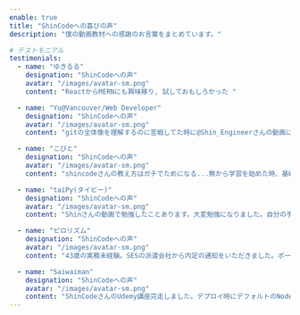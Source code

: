 ```yaml
---
enable: true
title: "ShinCodeへの喜びの声"
description: "僕の動画教材への感謝のお言葉をまとめています。"

# テストモニアル
testimonials:
  - name: "ゆきるる"
    designation: "ShinCodeへの声"
    avatar: "/images/avatar-sm.png"
    content: "ReactからMERNにも興味移り, 試しておもしろかった "

  - name: "Yu@Vancouver/Web Developer"
    designation: "ShinCodeへの声"
    avatar: "/images/avatar-sm.png"
    content: "gitの全体像を理解するのに苦戦してた時に@Shin_Engineerさんの動画に出会いました。この動画では必要最低限の知識をまとめ、プロダクトを作りながらgitを学ぶ事ができます！点と点が線で繋がるように全体の流れを把握できるので、git初心者の方にオススメです👍"

  - name: "こびと"
    designation: "ShinCodeへの声"
    avatar: "/images/avatar-sm.png"
    content: "shincodeさんの教え方はガチでためになる...無から学習を始めた時、基礎と調べ方と判断の仕方を教えてくれるから、「講座で語られたことはできるようになったけどそれ以外はワカラン」でなく、「講座で学んだことをもとに違うことをやる可能性を考えられるようになる」みたいな"

  - name: "taiPy(タイピー)"
    designation: "ShinCodeへの声"
    avatar: "/images/avatar-sm.png"
    content: "Shinさんの動画で勉強したことあります。大変勉強になりました。自分の手を動かして作ることで理解が深まる。説明することでさらに理解が深まる。理想の学習法！次の動画楽しみにしています！"

  - name: "ピロリズム"
    designation: "ShinCodeへの声"
    avatar: "/images/avatar-sm.png"
    content: "43歳の実務未経験。SESの派遣会社から内定の通知をいただきました。ポートフォリオは @Shin_EngineerさんのUdemyを見て学習し日々ブラッシュアップし、面談対策は @seito_horiguchiさんの動画を何度も見返しました。やってやれない事はないと思います。"

  - name: "Saiwaiman"
    designation: "ShinCodeへの声"
    avatar: "/images/avatar-sm.png"
    content: "ShinCodeさんのUdemy講座完走しました。デプロイ時にデフォルトのNode.jsのバージョンがSupabaseに対応していなくてエラーになったけど、package.jsonへNode.jsのバージョンを指定してあげると上手くいきました。楽し〜！"
---
```

